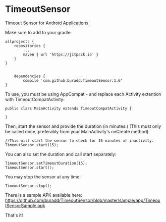 # TimeoutSensor
Timeout Sensor for Android Applications

Make sure to add to your gradle:

	allprojects {
		repositories {
			...
			maven { url 'https://jitpack.io' }
		}
	}
    
    
    	dependencies {
	        compile 'com.github.buradd:TimeoutSensor:1.6'
	}

To use, you must be using AppCompat - and replace each Activity extention with TimeoutCompatActivity:
    
    public class MainActivity extends TimeoutCompatActivity {
    
    }


Then, start the sensor and provide the duration (in minutes.) (This must only be called once, preferably from your MainActivity's onCreate method):

    //This will start the sensor to check for 15 minutes of inactivity.
    TimeoutSensor.start(15);
   

You can also set the duration and call start separately:

    TimeoutSensor.setTimeoutDuration(15);
    TimeoutSensor.start();

You may stop the sensor at any time:

    TimeoutSensor.stop();
    
    
There is a sample APK available here:
https://github.com/buradd/TimeoutSensor/blob/master/sample/app/TimeoutSensorSample.apk


That's it!
